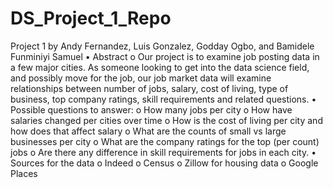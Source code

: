 # DS_Project_1_Repo
Project 1 by Andy Fernandez, Luis Gonzalez, Godday Ogbo, and Bamidele Funminiyi Samuel 
•	Abstract
o	Our project is to examine job posting data in a few major cities. As someone looking to get into the data science field, and possibly move for the job, our job market data will examine relationships between number of jobs, salary, cost of living, type of business, top company ratings, skill requirements and related questions.
•	Possible questions to answer:
o	How many jobs per city
o	How have salaries changed per cities over time
o	How is the cost of living per city and how does that affect salary
o	What are the counts of small vs large businesses per city
o	What are the company ratings for the top (per count) jobs
o	Are there any difference in skill requirements for jobs in each city.
•	Sources for the data
o	Indeed
o	Census
o	Zillow for housing data
o	Google Places
